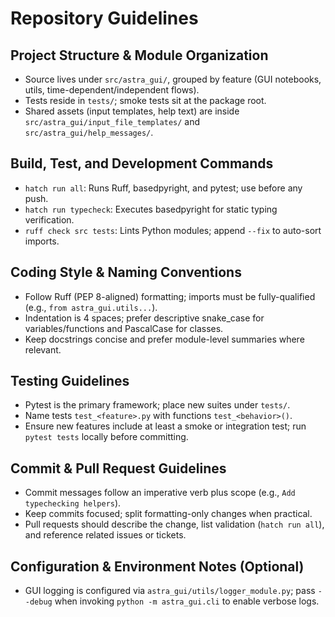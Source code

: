 # Repository Guidelines

## Project Structure & Module Organization
- Source lives under `src/astra_gui/`, grouped by feature (GUI notebooks, utils, time-dependent/independent flows).
- Tests reside in `tests/`; smoke tests sit at the package root.
- Shared assets (input templates, help text) are inside `src/astra_gui/input_file_templates/` and `src/astra_gui/help_messages/`.

## Build, Test, and Development Commands
- `hatch run all`: Runs Ruff, basedpyright, and pytest; use before any push.
- `hatch run typecheck`: Executes basedpyright for static typing verification.
- `ruff check src tests`: Lints Python modules; append `--fix` to auto-sort imports.

## Coding Style & Naming Conventions
- Follow Ruff (PEP 8-aligned) formatting; imports must be fully-qualified (e.g., `from astra_gui.utils...`).
- Indentation is 4 spaces; prefer descriptive snake_case for variables/functions and PascalCase for classes.
- Keep docstrings concise and prefer module-level summaries where relevant.

## Testing Guidelines
- Pytest is the primary framework; place new suites under `tests/`.
- Name tests `test_<feature>.py` with functions `test_<behavior>()`.
- Ensure new features include at least a smoke or integration test; run `pytest tests` locally before committing.

## Commit & Pull Request Guidelines
- Commit messages follow an imperative verb plus scope (e.g., `Add typechecking helpers`).
- Keep commits focused; split formatting-only changes when practical.
- Pull requests should describe the change, list validation (`hatch run all`), and reference related issues or tickets.

## Configuration & Environment Notes (Optional)
- GUI logging is configured via `astra_gui/utils/logger_module.py`; pass `--debug` when invoking `python -m astra_gui.cli` to enable verbose logs.
